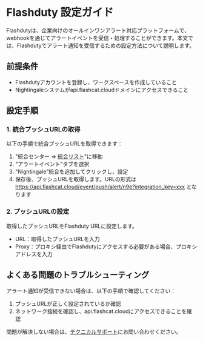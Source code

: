 # Flashduty 設定ガイド

Flashdutyは、企業向けのオールインワンアラート対応プラットフォームで、webhookを通じてアラートイベントを受信・処理することができます。本文では、Flashdutyでアラート通知を受信するための設定方法について説明します。

## 前提条件

- Flashdutyアカウントを登録し、ワークスペースを作成していること
- Nightingaleシステムがapi.flashcat.cloudドメインにアクセスできること

## 設定手順

### 1. 統合プッシュURLの取得

以下の手順で統合プッシュURLを取得できます：
1. "統合センター => [統合リスト](https://console.flashcat.cloud/settings/source/alert)"に移動
2. "アラートイベント"タブを選択
3. "Nightingale"統合を追加してクリックし、設定
4. 保存後、プッシュURLを取得します。URLの形式は https://api.flashcat.cloud/event/push/alert/n9e?integration_key=xxx となります

### 2. プッシュURLの設定
取得したプッシュURLをFlashduty URLに設定します。
- URL：取得したプッシュURLを入力
- Proxy：プロキシ経由でFlashdutyにアクセスする必要がある場合、プロキシアドレスを入力

## よくある問題のトラブルシューティング

アラート通知が受信できない場合は、以下の手順で確認してください：

1. プッシュURLが正しく設定されているか確認
2. ネットワーク接続を確認し、api.flashcat.cloudにアクセスできることを確認

問題が解決しない場合は、[テクニカルサポート](https://flashcat.cloud/contact/)にお問い合わせください。